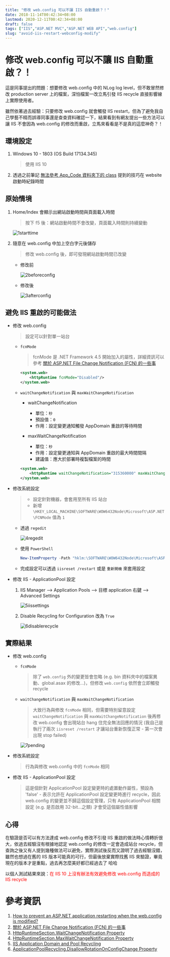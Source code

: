 ```yaml
---
title: "修改 web.config 可以不讓 IIS 自動重啟？！"
date: 2018-11-14T00:42:34+08:00
lastmod: 2020-12-11T00:42:34+08:00
draft: false
tags: ["IIS","ASP.NET MVC","ASP.NET WEB API","web.config"]
slug: "avoid-iis-restart-webconfig-modify"
---
```

# 修改 web.config 可以不讓 IIS 自動重啟？！
這是同事提出的問題：想要修改 web.config 中的 NLog log level，但不敢冒然修改 production server 上的檔案，深怕檔案一改立馬引發 IIS recycle 直接影響線上實際使用者。

雖然依著過去經驗：只要修改 web.config 就會觸發 IIS restart，但為了避免我自己學藝不精而誤導同事還是查查資料確認一下，結果看到有網友提出一些方法可以讓 IIS 不會因為 web.config 的修改而重啟，立馬來看看是不是真的這麼神奇？！

## 環境設定
1. Windows 10 - 1803 (OS Build 17134.345)

    > 使用 IIS 10
2. 透過之前筆記 [無法參考 App_Code 資料夾下的 class](/access-class-in-app-code/) 提到的技巧在 website 啟動時紀錄時間

## 原始情境
1. Home/Index 會顯示出網站啟動時間與頁面載入時間

    > 按下 f5 後：網站啟動時間不會改變，頁面載入時間則持續變動

    ![1starttime](https://user-images.githubusercontent.com/3851540/48495581-487b8780-e86b-11e8-8a15-69992fb58cbe.gif)

2. 隨意在 web.config 中加上空白字元後儲存

    > 修改 web.config 後，即可發現網站啟動時間已改變

    - 修改前
        
        ![2beforeconfig](https://user-images.githubusercontent.com/3851540/48494825-98f1e580-e869-11e8-8eaf-99d3cc764f27.png) 
    - 修改後    

        ![3afterconfig](https://user-images.githubusercontent.com/3851540/48494826-98f1e580-e869-11e8-880a-a21beb170c95.png)

## 避免 IIS 重啟的可能做法

- 修改 web.config

    > 設定可以針對單一站台

    - `fcnMode`

        > fcnMode 是 .NET Framework 4.5 開始加入的屬性，詳細資訊可以參考 [關於 ASP.NET File Change Notification (FCN) 的一些事](/fcn/)
            
        ```xml
        <system.web>
            <httpRuntime fcnMode="Disabled"/>
        </system.web>
        ``` 
    - `waitChangeNotification` 與 `maxWaitChangeNotification`
        - waitChangeNotification

            - 單位：`秒`
            - 預設值：`0`
            - 作用：設定變更通知觸發 AppDomain 重啟的等待時間
        - maxWaitChangeNotification
            - 單位：`秒`
            - 作用：設定變更通知與 AppDomain 重啟的最大時間間隔
            - 建議值：應大於部署時複製檔案的時間
        
        ```xml
        <system.web>
            <httpRuntime waitChangeNotification="315360000" maxWaitChangeNotification="315360000"/>
        </system.web>
        ```
 
- 修改系統設定

    >-  設定針對機器，會套用至所有 IIS 站台
    >- 新增 `\HKEY_LOCAL_MACHINE\SOFTWARE\WOW6432Node\Microsoft\ASP.NET\FCNMode` 值為 `1`

    - 透過 `regedit`

        ![4regedit](https://user-images.githubusercontent.com/3851540/48494827-998a7c00-e869-11e8-972e-ca6fc72be3a9.png)

    - 使用 `PowerShell` 

        ```ps1
        New-ItemProperty -Path "hklm:\SOFTWARE\WOW6432Node\Microsoft\ASP.NET" -Name "FCNMode" -Value 1 -PropertyType DWORD
        ``` 

    * 完成設定可以透過 `iisreset /restart` 或是 `重新開機` 來套用設定
- 修改 IIS - ApplicationPool 設定

    1. IIS Manager --> Application Pools --> 目標 application 右鍵 --> Advanced Settings

        ![5iissettings](https://user-images.githubusercontent.com/3851540/48494828-998a7c00-e869-11e8-8bf1-a57815358e41.png)
    
    2. Disable Recycling for Configuration 改為 `True`
    
        ![6disablerecycle](https://user-images.githubusercontent.com/3851540/48494829-998a7c00-e869-11e8-88b8-b604e902ea17.png)


## 實際結果
     
- 修改 web.config

    - `fcnMode`

        > 除了 `web.config` 外的變更皆會忽略 (e.g. bin 資料夾中的檔案異動、global.asax 的修改...)，但修改 `web.config` 依然會立即觸發 recycle
    
    - `waitChangeNotification` 與 `maxWaitChangeNotification`

        > 大致行為與修改 `fcnMode` 相同，但需要特別留意設定 `waitChangeNotification` 與 `maxWaitChangeNotification` 後再修改 web.config 會出現站台 hang 住完全無法回應的情況 (我自己是執行了兩次 `iisreset /restart` 才讓站台重新恢復正常 - 第一次會出現 stop failed)

        ![7pending](https://user-images.githubusercontent.com/3851540/48494830-9a231280-e869-11e8-8029-4abd39bc073e.png)

- 修改系統設定

    > 行為與修改 web.config 中的 `fcnMode` 相同

- 修改 IIS - ApplicationPool 設定
    
    > 這是個針對 ApplicationPool 設定變更時的處置動作屬性，預設為 'false' - 表示允許在 ApplicationPool 設定變更時進行 recycle，因此 web.config 的變更並不歸這個設定管理，只有 ApplicationPool 相關設定 (e.g. 是否啟用 32-bit...之類) 才會受這個屬性值影響

## 心得
在驗證是否可以有方法達成 web.config 修改不引發 IIS 重啟的做法時心情轉折很大，依過去經驗沒有根據地認定 web.config 的修改一定會造成站台 recycle，但查詢之後又有人提到幾種做法可以避免，實際測試後反而又證明了過去經驗沒錯，雖然也想過在舊的 IIS 版本可能真的可行，但最後放棄實際找舊 IIS 來驗證，畢竟現在的版本才是重點，過去再怎麼美好都已經過去了 哈哈

以個人測試結果來說：<span style="color:red">在 IIS 10 上沒有辦法有效避免修改 web.config 而造成的 IIS recycle</span>

# 參考資訊
1. [How to prevent an ASP.NET application restarting when the web.config is modified?](https://stackoverflow.com/questions/613824/how-to-prevent-an-asp-net-application-restarting-when-the-web-config-is-modified)
2. [關於 ASP.NET File Change Notification (FCN) 的一些事](/fcn/)
3. [HttpRuntimeSection.WaitChangeNotification Property](https://docs.microsoft.com/en-us/dotnet/api/system.web.configuration.httpruntimesection.waitchangenotification?WT.mc_id=DOP-MVP-5002594)
4. [HttpRuntimeSection.MaxWaitChangeNotification Property](https://docs.microsoft.com/en-us/dotnet/api/system.web.configuration.httpruntimesection.maxwaitchangenotification?WT.mc_id=DOP-MVP-5002594)
5. [IIS Application Domain and Pool Recycling](https://www.treeloop.com/blog/iis-application-domain-and-pool-recycling)
6. [ApplicationPoolRecycling.DisallowRotationOnConfigChange Property](https://msdn.microsoft.com/en-us/library/microsoft.web.administration.applicationpoolrecycling.disallowrotationonconfigchange%28v=vs.90%29.aspx?f=255&MSPPError=-2147217396)